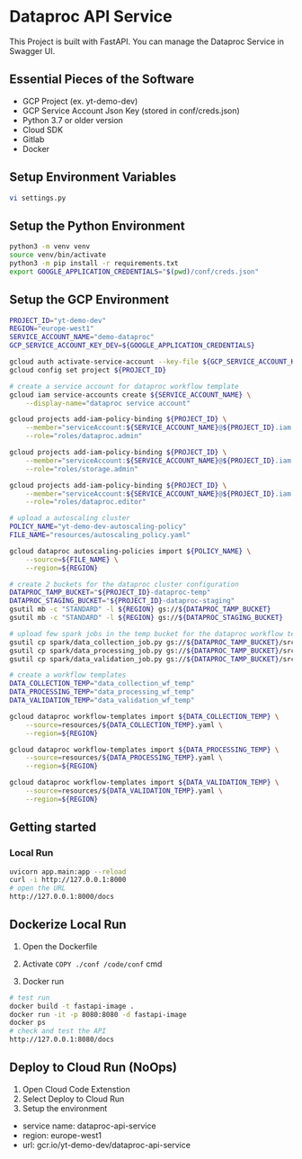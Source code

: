 # Dataproc API Service
This Project is built with FastAPI. You can manage the Dataproc Service in Swagger UI.

## Essential Pieces of the Software
- GCP Project (ex. yt-demo-dev)
- GCP Service Account Json Key (stored in conf/creds.json)
- Python 3.7 or older version
- Cloud SDK 
- Gitlab
- Docker

## Setup Environment Variables
```bash
vi settings.py
```

## Setup the Python Environment
```bash
python3 -m venv venv
source venv/bin/activate
python3 -m pip install -r requirements.txt
export GOOGLE_APPLICATION_CREDENTIALS="$(pwd)/conf/creds.json"
```

## Setup the GCP Environment
```bash
PROJECT_ID="yt-demo-dev"
REGION="europe-west1"
SERVICE_ACCOUNT_NAME="demo-dataproc"
GCP_SERVICE_ACCOUNT_KEY_DEV=${GOOGLE_APPLICATION_CREDENTIALS}

gcloud auth activate-service-account --key-file ${GCP_SERVICE_ACCOUNT_KEY_DEV}
gcloud config set project ${PROJECT_ID}

# create a service account for dataproc workflow template
gcloud iam service-accounts create ${SERVICE_ACCOUNT_NAME} \
    --display-name="dataproc service account"

gcloud projects add-iam-policy-binding ${PROJECT_ID} \
    --member="serviceAccount:${SERVICE_ACCOUNT_NAME}@${PROJECT_ID}.iam.gserviceaccount.com" \
    --role="roles/dataproc.admin"

gcloud projects add-iam-policy-binding ${PROJECT_ID} \
    --member="serviceAccount:${SERVICE_ACCOUNT_NAME}@${PROJECT_ID}.iam.gserviceaccount.com" \
    --role="roles/storage.admin"

gcloud projects add-iam-policy-binding ${PROJECT_ID} \
    --member="serviceAccount:${SERVICE_ACCOUNT_NAME}@${PROJECT_ID}.iam.gserviceaccount.com" \
    --role="roles/dataproc.editor"

# upload a autoscaling cluster
POLICY_NAME="yt-demo-dev-autoscaling-policy"
FILE_NAME="resources/autoscaling_policy.yaml"

gcloud dataproc autoscaling-policies import ${POLICY_NAME} \
    --source=${FILE_NAME} \
    --region=${REGION}

# create 2 buckets for the dataproc cluster configuration
DATAPROC_TAMP_BUCKET="${PROJECT_ID}-dataproc-temp"
DATAPROC_STAGING_BUCKET="${PROJECT_ID}-dataproc-staging"
gsutil mb -c "STANDARD" -l ${REGION} gs://${DATAPROC_TAMP_BUCKET}
gsutil mb -c "STANDARD" -l ${REGION} gs://${DATAPROC_STAGING_BUCKET}

# upload few spark jobs in the temp bucket for the dataproc workflow template
gsutil cp spark/data_collection_job.py gs://${DATAPROC_TAMP_BUCKET}/src/data_collection_job.py
gsutil cp spark/data_processing_job.py gs://${DATAPROC_TAMP_BUCKET}/src/data_processing_job.py
gsutil cp spark/data_validation_job.py gs://${DATAPROC_TAMP_BUCKET}/src/data_validation_job.py

# create a workflow templates
DATA_COLLECTION_TEMP="data_collection_wf_temp"
DATA_PROCESSING_TEMP="data_processing_wf_temp"
DATA_VALIDATION_TEMP="data_validation_wf_temp"

gcloud dataproc workflow-templates import ${DATA_COLLECTION_TEMP} \
    --source=resources/${DATA_COLLECTION_TEMP}.yaml \
    --region=${REGION}

gcloud dataproc workflow-templates import ${DATA_PROCESSING_TEMP} \
    --source=resources/${DATA_PROCESSING_TEMP}.yaml \
    --region=${REGION}

gcloud dataproc workflow-templates import ${DATA_VALIDATION_TEMP} \
    --source=resources/${DATA_VALIDATION_TEMP}.yaml \
    --region=${REGION}
```
## Getting started

### Local Run
```bash
uvicorn app.main:app --reload
curl -i http://127.0.0.1:8000
# open the URL
http://127.0.0.1:8000/docs

```

## Dockerize Local Run

1. Open the Dockerfile 
2. Activate `COPY ./conf /code/conf` cmd

2. Docker run 
```bash
# test run
docker build -t fastapi-image .
docker run -it -p 8080:8080 -d fastapi-image
docker ps
# check and test the API
http://127.0.0.1:8080/docs
```

## Deploy to Cloud Run (NoOps)
1. Open Cloud Code Extenstion
2. Select Deploy to Cloud Run
3. Setup the environment
- service name: dataproc-api-service
- region: europe-west1
- url: gcr.io/yt-demo-dev/dataproc-api-service
